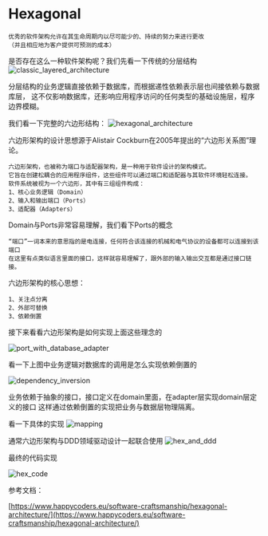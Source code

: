# Hexagonal

```
优秀的软件架构允许在其生命周期内以尽可能少的、持续的努力来进行更改
（并且相应地为客户提供可预测的成本）
```

是否存在这么一种软件架构呢？我们先看一下传统的分层结构
![classic_layered_architecture](image/classic_layered_architecture.png)

分层结构的业务逻辑直接依赖于数据库，而根据递性依赖表示层也间接依赖与数据库层，
这不仅影响数据库，还影响应用程序访问的任何类型的基础设施层，程序边界模糊。

我们看一下完整的六边形结构：
![hexagonal_architecture](image/hexagonal_architecture.png)

六边形架构的设计思想源于Alistair Cockburn在2005年提出的“六边形关系图”理论。
```
六边形架构，也被称为端口与适配器架构，是一种用于软件设计的架构模式。
它旨在创建松耦合的应用程序组件，这些组件可以通过端口和适配器与其软件环境轻松连接。
软件系统被视为一个六边形，其中有三组组件构成：
1、核心业务逻辑（Domain）
2、输入和输出端口（Ports）
3、适配器（Adapters）
```

Domain与Ports非常容易理解，我们看下Ports的概念
```
“端口”一词本来的意思指的是电连接，任何符合该连接的机械和电气协议的设备都可以连接到该端口
在这里有点类似语言里面的接口，这样就容易理解了，跟外部的输入输出交互都是通过接口链接。
```

六边形架构的核心思想：
```
1、关注点分离
2、外部可替换
3、依赖倒置
```

接下来看看六边形架构是如何实现上面这些理念的

![port_with_database_adapter](image/port_with_database_adapter.png)

看一下上图中业务逻辑对数据库的调用是怎么实现依赖倒置的

![dependency_inversion](image/dependency_inversion.png)

业务依赖于抽象的接口，接口定义在domain里面，在adapter层实现domain层定义的接口
这样通过依赖倒置的实现把业务与数据层物理隔离。

看一下具体的实现
![mapping](image/mapping.png)

通常六边形架构与DDD领域驱动设计一起联合使用
![hex_and_ddd](image/hex_and_ddd.png)

最终的代码实现

![hex_code](image/hex_code.png)

参考文档：

[https://www.happycoders.eu/software-craftsmanship/hexagonal-architecture/](https://www.happycoders.eu/software-craftsmanship/hexagonal-architecture/)


